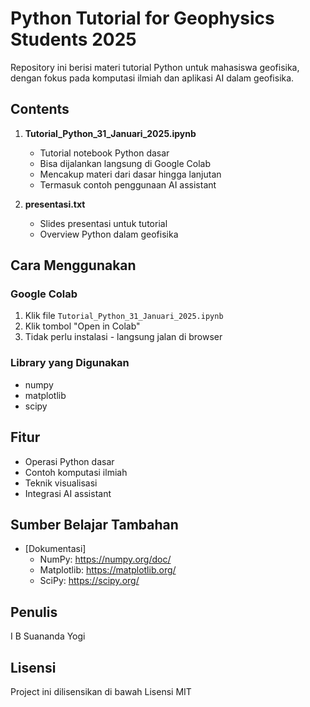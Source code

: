 # Python Tutorial for Geophysics Students 2025

Repository ini berisi materi tutorial Python untuk mahasiswa geofisika, dengan fokus pada komputasi ilmiah dan aplikasi AI dalam geofisika.

## Contents

1. **Tutorial_Python_31_Januari_2025.ipynb**
   - Tutorial notebook Python dasar
   - Bisa dijalankan langsung di Google Colab
   - Mencakup materi dari dasar hingga lanjutan
   - Termasuk contoh penggunaan AI assistant

2. **presentasi.txt**
   - Slides presentasi untuk tutorial
   - Overview Python dalam geofisika

## Cara Menggunakan

### Google Colab
1. Klik file `Tutorial_Python_31_Januari_2025.ipynb`
2. Klik tombol "Open in Colab"
3. Tidak perlu instalasi - langsung jalan di browser

### Library yang Digunakan
- numpy
- matplotlib
- scipy

## Fitur

- Operasi Python dasar
- Contoh komputasi ilmiah
- Teknik visualisasi
- Integrasi AI assistant

## Sumber Belajar Tambahan

- [Dokumentasi]
  - NumPy: https://numpy.org/doc/
  - Matplotlib: https://matplotlib.org/
  - SciPy: https://scipy.org/

## Penulis

I B Suananda Yogi

## Lisensi

Project ini dilisensikan di bawah Lisensi MIT

